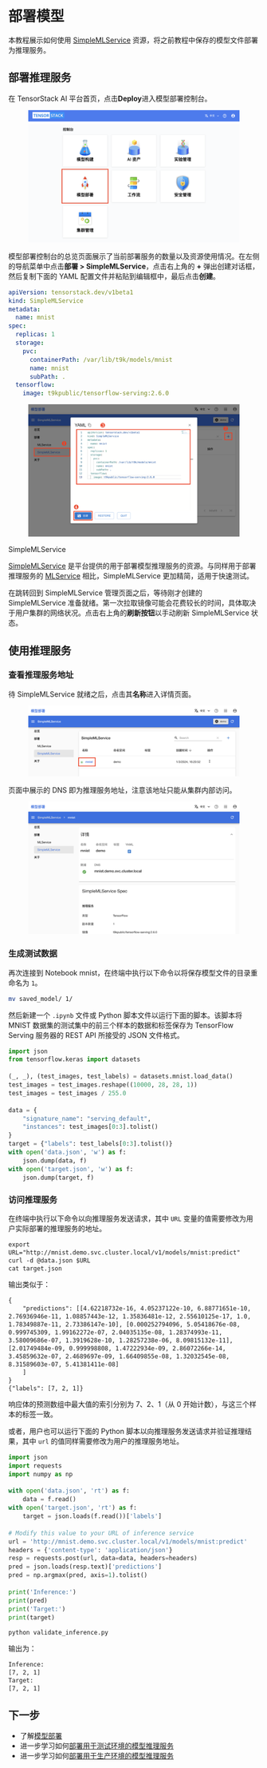 # 部署模型

本教程展示如何使用 [SimpleMLService](../modules/deployment/simplemlservice.md) 资源，将之前教程中保存的模型文件部署为推理服务。

## 部署推理服务

在 TensorStack AI 平台首页，点击**Deploy**进入模型部署控制台。

<figure class="screenshot">
  <img alt="landing-page" src="../assets/get-started/deployment/landing-page.png" class="screenshot"/>
</figure>

模型部署控制台的总览页面展示了当前部署服务的数量以及资源使用情况。在左侧的导航菜单中点击**部署&nbsp;> SimpleMLService**，点击右上角的 **+** 弹出创建对话框，然后复制下面的 YAML 配置文件并粘贴到编辑框中，最后点击**创建**。

```yaml
apiVersion: tensorstack.dev/v1beta1
kind: SimpleMLService
metadata:
  name: mnist
spec:
  replicas: 1
  storage:
    pvc:
      containerPath: /var/lib/t9k/models/mnist
      name: mnist
      subPath: .
  tensorflow:
    image: t9kpublic/tensorflow-serving:2.6.0
```

<figure class="screenshot">
  <img alt="create-simplemlservice" src="../assets/get-started/deployment/create-simplemlservice.png" class="screenshot"/>
</figure>

<aside class="note info">
<div class="title">SimpleMLService</div>

[SimpleMLService](../modules/deployment/simplemlservice.md) 是平台提供的用于部署模型推理服务的资源。与同样用于部署推理服务的 [MLService](../modules/deployment/mlservice.md) 相比，SimpleMLService 更加精简，适用于快速测试。

</aside>

在跳转回到 SimpleMLService 管理页面之后，等待刚才创建的 SimpleMLService 准备就绪。第一次拉取镜像可能会花费较长的时间，具体取决于用户集群的网络状况。点击右上角的**刷新按钮**以手动刷新 SimpleMLService 状态。

## 使用推理服务

### 查看推理服务地址

待 SimpleMLService 就绪之后，点击其**名称**进入详情页面。

<figure class="screenshot">
  <img alt="enter-simplemlservice" src="../assets/get-started/deployment/enter-simplemlservice.png" class="screenshot"/>
</figure>

页面中展示的 DNS 即为推理服务地址，注意该地址只能从集群内部访问。

<figure class="screenshot">
  <img alt="simplemlservice-detail" src="../assets/get-started/deployment/simplemlservice-detail.png" class="screenshot"/>
</figure>

### 生成测试数据

再次连接到 Notebook mnist，在终端中执行以下命令以将保存模型文件的目录重命名为 `1`。

```bash
mv saved_model/ 1/
```

然后新建一个 `.ipynb` 文件或 Python 脚本文件以运行下面的脚本。该脚本将 MNIST 数据集的测试集中的前三个样本的数据和标签保存为 TensorFlow Serving 服务器的 REST API 所接受的 JSON 文件格式。

```python title="generate_testing_data.py"
import json
from tensorflow.keras import datasets

(_, _), (test_images, test_labels) = datasets.mnist.load_data()
test_images = test_images.reshape((10000, 28, 28, 1))
test_images = test_images / 255.0

data = {
    "signature_name": "serving_default",
    "instances": test_images[0:3].tolist()
}
target = {"labels": test_labels[0:3].tolist()}
with open('data.json', 'w') as f:
    json.dump(data, f)
with open('target.json', 'w') as f:
    json.dump(target, f)
```

### 访问推理服务

在终端中执行以下命令以向推理服务发送请求，其中 `URL` 变量的值需要修改为用户实际部署的推理服务的地址。

```shell
export URL="http://mnist.demo.svc.cluster.local/v1/models/mnist:predict"
curl -d @data.json $URL
cat target.json
```

输出类似于：

```shell
{
    "predictions": [[4.62218732e-16, 4.05237122e-10, 6.88771651e-10, 2.76936946e-11, 1.08857443e-12, 1.35836481e-12, 2.55610125e-17, 1.0, 1.78349887e-11, 2.73386147e-10], [0.000252794096, 5.05418676e-08, 0.999745309, 1.99162272e-07, 2.04035135e-08, 1.28374993e-11, 3.58009686e-07, 1.3919628e-10, 1.28257238e-06, 8.09815132e-11], [2.01749484e-09, 0.999998808, 1.47222934e-09, 2.86072266e-14, 3.45859632e-07, 2.4689697e-09, 1.66409855e-08, 1.32032545e-08, 8.31589603e-07, 5.41381411e-08]
    ]
}
{"labels": [7, 2, 1]}
```

响应体的预测数组中最大值的索引分别为 7、2、1（从 0 开始计数），与这三个样本的标签一致。

或者，用户也可以运行下面的 Python 脚本以向推理服务发送请求并验证推理结果，其中 `url` 的值同样需要修改为用户的推理服务地址。

```python
import json
import requests
import numpy as np

with open('data.json', 'rt') as f:
    data = f.read()
with open('target.json', 'rt') as f:
    target = json.loads(f.read())['labels']

# Modify this value to your URL of inference service
url = 'http://mnist.demo.svc.cluster.local/v1/models/mnist:predict'
headers = {'content-type': 'application/json'}
resp = requests.post(url, data=data, headers=headers)
pred = json.loads(resp.text)['predictions']
pred = np.argmax(pred, axis=1).tolist()

print('Inference:')
print(pred)
print('Target:')
print(target)

```

```shell
python validate_inference.py 
```

输出为：

```shell
Inference:
[7, 2, 1]
Target:
[7, 2, 1]
```

## 下一步

* 了解[模型部署](../modules/deployment/index.md)
* 进一步学习如何[部署用于测试环境的模型推理服务](../tasks/deploy-simplemlservice.md)
* 进一步学习如何[部署用于生产环境的模型推理服务](../tasks/deploy-mlservice.md)
